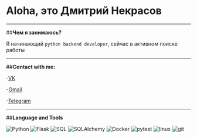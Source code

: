 # Aloha, это Дмитрий Некрасов

---------

##**Чем я занимаюсь?**

Я начинающий ```python backend developer```, сейчас в 
активном поиске работы

--------

##**Contact with me:**

-[VK](https://vk.com/dimanekrasov2015)

-[Gmail](nekrasov.dima26052000@gmail.com)

-[Telegram](https://t.me/HekpacoB1)

--------

##**Language and Tools**

![Python](https://img.shields.io/badge/-Python-090909?style=for-the-badge&logo=python&logoColor=1c6c01)
![Flask](https://img.shields.io/badge/-Flask-090909?style=for-the-badge&logo=flask&logoColor=efefef)
![SQL](https://img.shields.io/badge/-postgresql-090909?style=for-the-badge&logo=postgresql&logoColor=6c073b)
![SQLAlchemy](https://img.shields.io/badge/-sqlalchemy-090909?style=for-the-badge&logo=themoviedatabase&logoColor=c82b1d)
![Docker](https://img.shields.io/badge/-Docker-090909?style=for-the-badge&logo=docker&logoColor=0a21ef)
![pytest](https://img.shields.io/badge/-pytest-090909?style=for-the-badge&logo=pytest)
![linux](https://img.shields.io/badge/-linux-090909?style=for-the-badge&logo=linux)
![git](https://img.shields.io/badge/-git-090909?style=for-the-badge&logo=git)
